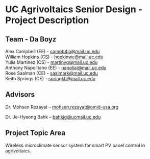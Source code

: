 # UC Agrivoltaics Senior Design - Project Description
## Team - Da Boyz
Alex Campbell (EE) - campb4ja@mail.uc.edu  
William Hopkins (CS) - hopkinwe@mail.uc.edu  
Yulia Martinez (CS) - martinyg@mail.uc.edu  
Anthony Napolitano (EE) - napoliaj@mail.uc.edu  
Rose Saalman (CE) - saalmark@mail.uc.edu  
Keith Springs (CE) - springkh@mail.uc.edu  

## Advisors
Dr. Mohsen Rezayat – mohsen.rezayat@omid-usa.org​

Dr. Je-Hyeong Bahk – bahkjg@ucmail.uc.edu

## Project Topic Area
Wireless microclimate sensor system for smart PV panel control in agrivoltaics.
